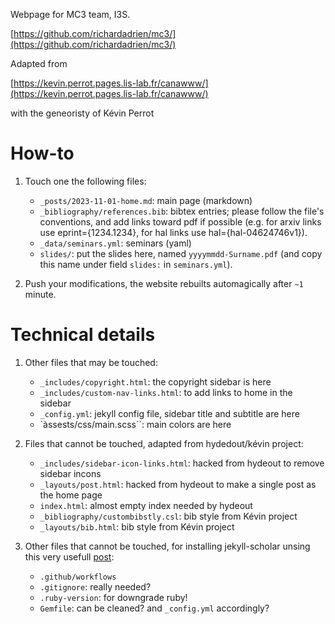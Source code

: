 Webpage for MC3 team, I3S.  

[https://github.com/richardadrien/mc3/](https://github.com/richardadrien/mc3/)

Adapted from 

[https://kevin.perrot.pages.lis-lab.fr/canawww/](https://kevin.perrot.pages.lis-lab.fr/canawww/)

with the geneoristy of Kévin Perrot 

# How-to

1. Touch one the following files:
	* ``_posts/2023-11-01-home.md``: main page (markdown)
	* ``_bibliography/references.bib``: bibtex entries; please follow the file's conventions, and add links toward pdf if possible (e.g. for arxiv links use eprint={1234.1234}, for hal links use hal={hal-04624746v1}).
	* ``_data/seminars.yml``: seminars (yaml)
	* ``slides/``: put the slides here, named ``yyyymmdd-Surname.pdf`` (and copy this name under field ``slides:`` in ``seminars.yml``).

2. Push your modifications, the website rebuilts automagically after ``~1`` minute.

# Technical details

1. Other files that may be touched:
	* ``_includes/copyright.html``: the copyright sidebar is here
	* ``_includes/custom-nav-links.html``: to add links to home in the sidebar
	* ``_config.yml``: jekyll config file, sidebar title and subtitle are here
	* `àssests/css/main.scss``: main colors are here
  
2. Files that cannot be touched, adapted from hydedout/kévin project: 
	* ``_includes/sidebar-icon-links.html``: hacked from hydeout to remove sidebar incons
	* ``_layouts/post.html``: hacked from hydeout to make a single post as the home page
	* ``index.html``: almost empty index needed by hydeout
	* ``_bibliography/custombibstly.csl``: bib style from Kévin project
 	* ``_layouts/bib.html``: bib style from Kévin project	 

3. Other files that cannot be touched, for installing jekyll-scholar
unsing this very usefull [post](https://open-research.gemmadanks.com/tutorials/how-to-use-jekyll-scholar-with-github-pages/):
	* ``.github/workflows``
	* ``.gitignore``: really needed?
	* ``.ruby-version``: for downgrade ruby!
	* ``Gemfile``: can be cleaned? and ``_config.yml`` accordingly?

